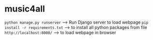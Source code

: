 # music4all

`python manage.py runserver` --> Run Django server to load webpage
`pip install -r requirements.txt` --> to install all python packages from file
`http://localhost:8000/` --> to load webpage in browser